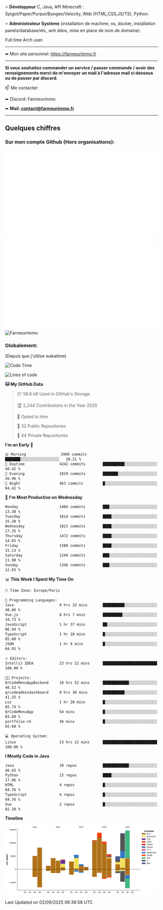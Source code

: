 ⭐ **Développeur** C, Java, API Minecraft : Spigot/Paper/Purpur/Bungee/Velocity, Web (HTML,CSS,JS/TS), Python.

⭐ **Administrateur Système** (installation de machine, os, docker, installation panels/database/etc, anti ddos, mise en place de nom de domaine).

Full time Arch user.

---

➥ Mon site personnel: https://farmeurimmo.fr

---

**Si vous souhaitez commander un service / passer commande / avoir des renseignements merci de m'envoyer un mail à l'adresse mail ci dessous ou de passer par discord.**

📫 Me contacter:
 
   ➥ Discord: Farmeurimmo
   
   ➥ **Mail: contact@farmeurimmo.fr**

---
## Quelques chiffres

### Sur mon compte Github (Hors organisations):

<a href="https://github.com/Farmeurimmo/github-stats">
<img src="https://github.com/Farmeurimmo/github-stats/blob/master/generated/overview.svg#gh-dark-mode-only" />
<img src="https://github.com/Farmeurimmo/github-stats/blob/master/generated/languages.svg#gh-dark-mode-only" />
</a>

<img src="https://komarev.com/ghpvc/?username=Farmeurimmo" alt="Farmeurimmo" />

### Globalement:

(Depuis que j'utilise wakatime)
<!--START_SECTION:waka-->
![Code Time](http://img.shields.io/badge/Code%20Time-2%2C429%20hrs%201%20min-blue)

![Lines of code](https://img.shields.io/badge/From%20Hello%20World%20I%27ve%20Written-1.1%20million%20lines%20of%20code-blue)

**🐱 My GitHub Data** 

> 📦 58.6 kB Used in GitHub's Storage 
 > 
> 🏆 2,244 Contributions in the Year 2025
 > 
> 💼 Opted to Hire
 > 
> 📜 32 Public Repositories 
 > 
> 🔑 44 Private Repositories 
 > 
**I'm an Early 🐤** 

```text
🌞 Morning                2960 commits        ███████░░░░░░░░░░░░░░░░░░   28.21 % 
🌆 Daytime                4242 commits        ██████████░░░░░░░░░░░░░░░   40.42 % 
🌃 Evening                2829 commits        ███████░░░░░░░░░░░░░░░░░░   26.96 % 
🌙 Night                  463 commits         █░░░░░░░░░░░░░░░░░░░░░░░░   04.41 % 
```
📅 **I'm Most Productive on Wednesday** 

```text
Monday                   1404 commits        ███░░░░░░░░░░░░░░░░░░░░░░   13.38 % 
Tuesday                  1614 commits        ████░░░░░░░░░░░░░░░░░░░░░   15.38 % 
Wednesday                1821 commits        ████░░░░░░░░░░░░░░░░░░░░░   17.35 % 
Thursday                 1472 commits        ████░░░░░░░░░░░░░░░░░░░░░   14.03 % 
Friday                   1588 commits        ████░░░░░░░░░░░░░░░░░░░░░   15.13 % 
Saturday                 1249 commits        ███░░░░░░░░░░░░░░░░░░░░░░   11.90 % 
Sunday                   1346 commits        ███░░░░░░░░░░░░░░░░░░░░░░   12.83 % 
```


📊 **This Week I Spent My Time On** 

```text
🕑︎ Time Zone: Europe/Paris

💬 Programming Languages: 
Java                     9 hrs 33 mins       ██████████░░░░░░░░░░░░░░░   40.86 % 
Vue.js                   8 hrs 7 mins        █████████░░░░░░░░░░░░░░░░   34.73 % 
JavaScript               1 hr 37 mins        ██░░░░░░░░░░░░░░░░░░░░░░░   06.94 % 
TypeScript               1 hr 10 mins        █░░░░░░░░░░░░░░░░░░░░░░░░   05.00 % 
JSON                     1 hr 9 mins         █░░░░░░░░░░░░░░░░░░░░░░░░   04.93 % 

🔥 Editors: 
IntelliJ IDEA            23 hrs 22 mins      █████████████████████████   100.00 % 

🐱‍💻 Projects: 
QrCodeMenuAppBackend     10 hrs 52 mins      ████████████░░░░░░░░░░░░░   46.52 % 
qrcodeadmindashboard     9 hrs 38 mins       ██████████░░░░░░░░░░░░░░░   41.25 % 
Luz                      1 hr 20 mins        █░░░░░░░░░░░░░░░░░░░░░░░░   05.74 % 
QrCodeMenuApp            54 mins             █░░░░░░░░░░░░░░░░░░░░░░░░   03.89 % 
portfolio-v5             36 mins             █░░░░░░░░░░░░░░░░░░░░░░░░   02.60 % 

💻 Operating System: 
Linux                    23 hrs 22 mins      █████████████████████████   100.00 % 
```

**I Mostly Code in Java** 

```text
Java                     39 repos            ████████████░░░░░░░░░░░░░   46.43 % 
Python                   15 repos            ████░░░░░░░░░░░░░░░░░░░░░   17.86 % 
HTML                     4 repos             █░░░░░░░░░░░░░░░░░░░░░░░░   04.76 % 
TypeScript               4 repos             █░░░░░░░░░░░░░░░░░░░░░░░░   04.76 % 
Vue                      2 repos             █░░░░░░░░░░░░░░░░░░░░░░░░   02.38 % 
```



**Timeline**

![Lines of Code chart](https://raw.githubusercontent.com/Farmeurimmo/Farmeurimmo/main/assets/bar_graph.png)


 Last Updated on 02/09/2025 06:36:58 UTC
<!--END_SECTION:waka-->
